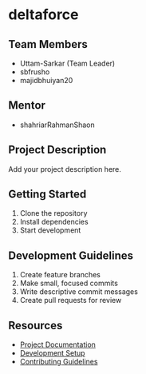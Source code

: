 # deltaforce

## Team Members
- Uttam-Sarkar (Team Leader)
- sbfrusho
- majidbhuiyan20

## Mentor
- shahriarRahmanShaon

## Project Description
Add your project description here.

## Getting Started
1. Clone the repository
2. Install dependencies
3. Start development

## Development Guidelines
1. Create feature branches
2. Make small, focused commits
3. Write descriptive commit messages
4. Create pull requests for review

## Resources
- [Project Documentation](docs/)
- [Development Setup](docs/setup.md)
- [Contributing Guidelines](CONTRIBUTING.md)
